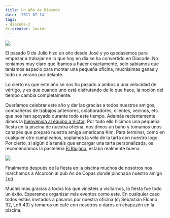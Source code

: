 ```yaml
---
title: Un año de Diacode
date: '2011-07-14'
tags:
- diacode-2
dc:creator: Javier
---
```


![](http://blog.diacode.com/wp-content/uploads/2011/07/tarta.jpg)

El pasado 9 de Julio hizo un año desde José y yo quedásemos para empezar a trabajar en lo que hoy en día se ha convertido en Diacode. No teníamos muy claro que íbamos a hacer exactamente, solo sabíamos que teníamos espacio para montar una pequeña oficina, muchísimas ganas y todo un verano por delante.


<!--more-->Lo cierto es que este año se nos ha pasado a ambos a una velocidad de vértigo, y es que cuando uno está disfrutando de lo que hace, la noción del tiempo cambia completamente.

Queríamos celebrar este año y dar las gracias a todos nuestros amigos, compañeros de trabajos anteriores, colaboradores, clientes, vecinos, etc. que nos han apoyado durante todo este tiempo. Además recientemente dimos la 
[bienvenida al equipo a Victor](http://blog.diacode.com/ampliamos-el-equipo). Por todo ello hicimos una pequeña fiesta en la piscina de nuestra oficina, nos dimos un baño y tomamos unos canapés que preparó nuestra amiga americana Kim. Para terminar, como en cualquier otro cumpleaños, soplamos la vela de la tarta con nuestro logo. Por cierto, si algún día tenéis que encargar una tarta personalizada, os recomendamos la pastelería 
[El Riojano](http://www.confiteriaelriojano.com/), estaba realmente buena.


![](http://blog.diacode.com/wp-content/uploads/2011/07/fiesta_aniversario.jpg)

Finalmente después de la fiesta en la piscina muchos de nosotros nos marchamos a Alcorcón al pub As de Copas donde pinchaba nuestro amigo 
[Teö](http://www.facebook.com/puteoputeo?sk=app_113137198733722).

Muchísimas gracias a todos los que vinisteis a visitarnos, la fiesta fue todo un éxito. Esperamos organizar más eventos como este. En cualquier caso todos estáis invitados a pasaros por nuestra oficina (c\ Sebastián Elcano 32, Loft 43) y tomaros un café con nosotros o daros un chapuzón en la piscina.
